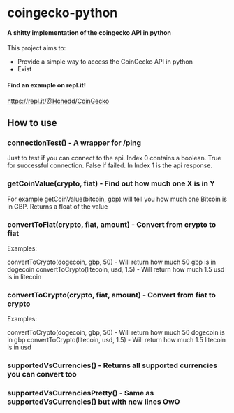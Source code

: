 # coingecko-python
#### A shitty implementation of the coingecko API in python

This project aims to:
- Provide a simple way to access the CoinGecko API in python
- Exist

#### Find an example on repl.it!
https://repl.it/@Hchedd/CoinGecko

## How to use

### connectionTest() - A wrapper for /ping
Just to test if you can connect to the api. Index 0 contains a boolean. True for successful connection. False if failed. In Index 1 is the api response.

### getCoinValue(crypto, fiat) - Find out how much one X is in Y
For example getCoinValue(bitcoin, gbp) will tell you how much one Bitcoin is in GBP. Returns a float of the value

### convertToFiat(crypto, fiat, amount) - Convert from crypto to fiat
Examples:

convertToCrypto(dogecoin, gbp, 50) - Will return how much 50 gbp is in dogecoin
convertToCrypto(litecoin, usd, 1.5) - Will return how much 1.5 usd is in litecoin

### convertToCrypto(crypto, fiat, amount) - Convert from fiat to crypto
Examples:

convertToCrypto(dogecoin, gbp, 50) - Will return how much 50 dogecoin is in gbp
convertToCrypto(litecoin, usd, 1.5) - Will return how much 1.5 litecoin is in usd

### supportedVsCurrencies() - Returns all supported currencies you can convert too

### supportedVsCurrenciesPretty() - Same as supportedVsCurrencies() but with new lines OwO
